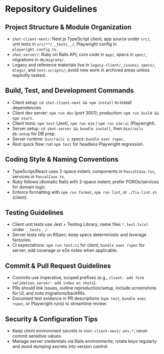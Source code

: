 # Repository Guidelines

## Project Structure & Module Organization
- `shot-client-next/`: Next.js TypeScript client; app source under `src/`, unit tests in `src/**/__tests__/`, Playwright config in `playwright.config.ts`.
- `shot-server/`: Ruby on Rails API; core code in `app/`, specs in `spec/`, migrations in `db/migrate/`.
- Legacy and reference materials live in `legacy-client/`, `issues/`, `specs/`, `blogs/`, and `test-scripts/`; avoid new work in archived areas unless explicitly tasked.

## Build, Test, and Development Commands
- Client setup: `cd shot-client-next && npm install` to install dependencies.
- Client dev server: `npm run dev` (port 3001); production: `npm run build && npm start`.
- Client tests: `npm test` (Jest), `npm run e2e` / `npm run e2e:ui` (Playwright).
- Server setup: `cd shot-server && bundle install`, then `bin/rails db:setup` for DB prep.
- Server runtime: `bin/rails s`; specs: `bundle exec rspec`.
- Root quick flow: run `npm test` for headless Playwright regression.

## Coding Style & Naming Conventions
- TypeScript/React uses 2-space indent, components in `PascalCase.tsx`, services in `PascalCase.ts`.
- Ruby follows idiomatic Rails with 2-space indent; prefer POROs/services for domain logic.
- Enforce formatting with `npm run format`, `npm run lint`, or `./fix-lint.sh` (client).

## Testing Guidelines
- Client unit tests use Jest + Testing Library; name files `*.test.ts(x)` under `__tests__/`.
- Server tests rely on RSpec; keep specs deterministic and leverage factories.
- CI expectations: `npm run test:ci` for client, `bundle exec rspec` for server; add coverage or e2e notes when applicable.

## Commit & Pull Request Guidelines
- Commits use imperative, scoped prefixes (e.g., `client: add form validation`, `server: add index on shots`).
- PRs should link issues, outline reproduction/setup, include screenshots for UI, and note migrations/backfills.
- Document test evidence in PR descriptions (`npm test`, `bundle exec rspec`, or Playwright runs) to streamline review.

## Security & Configuration Tips
- Keep client environment secrets in `shot-client-next/.env.*`; never commit sensitive values.
- Manage server credentials via Rails environments; rotate keys regularly and avoid dumping secrets into version control.
